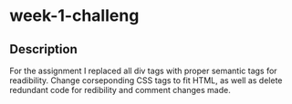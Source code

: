 # week-1-challeng

## Description

For the assignment I replaced all div tags with proper semantic tags for readibility. Change corseponding CSS tags to fit HTML, as well as delete redundant code for redibility and comment changes made.
